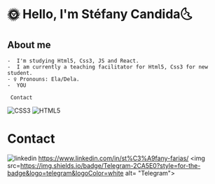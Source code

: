 #  🌞 Hello, I'm Stéfany Candida🌜


  
## About me
    
    -  I'm studying Html5, Css3, JS and React.
    -  I am currently a teaching facilitator for Html5, Css3 for new student.
    - ♀ Pronouns: Ela/Dela.
    -  YOU
    
     Contact
    
    
    
  <img src="https://img.shields.io/badge/CSS3-1572B6?style=for-the-badge&logo=css3&logoColor=white" alt="CSS3">
  <img src="https://img.shields.io/badge/HTML5-E34F26?style=for-the-badge&logo=html5&logoColor=white" alt="HTML5">

# Contact
 <img src="https://img.shields.io/badge/LinkedIn-0077B5?style=for-the-badge&logo=linkedin&logoColor=white" alt="linkedin"> https://www.linkedin.com/in/st%C3%A9fany-farias/
 <img src=https://img.shields.io/badge/Telegram-2CA5E0?style=for-the-badge&logo=telegram&logoColor=white alt= "Telegram">
 	
